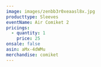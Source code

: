 ```yaml
---
image: images/zenbb3r0xeaasl8x.jpg
producttype: Sleeves
eventName: Air Comiket 2
pricings:
  - quantity: 1
    price: 25
onsale: false
asin: aMx-4dWMu
merchandise: comiket
---
```

